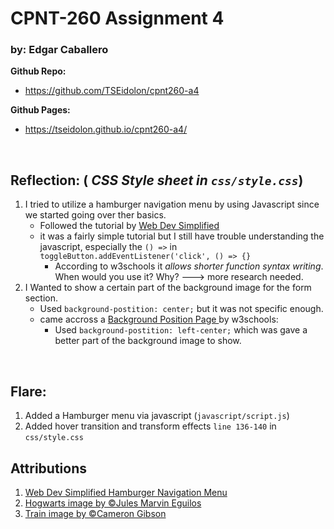 # CPNT-260 Assignment 4
### by: Edgar Caballero

<strong> Github Repo:</strong>
 - https://github.com/TSEidolon/cpnt260-a4

<strong>Github Pages: </strong>
  - https://tseidolon.github.io/cpnt260-a4/

<br>

## Reflection: (<em> CSS Style sheet in `css/style.css`</em>)
1. I tried to utilize a hamburger navigation menu by using Javascript since we started going over ther basics.
    - Followed the tutorial by <a href="https://www.youtube.com/watch?v=At4B7A4GOPg" target="_blank">Web Dev Simplified</a>
    - it was a fairly simple tutorial but I still have trouble understanding the javascript, especially the `() =>` in `toggleButton.addEventListener('click', () => {}`
      - According to w3schools it <em>allows shorter function syntax writing</em>. When would you use it? Why? ---> more research needed.
2. I Wanted to show a certain part of the background image for the form section.
    - Used `background-postition: center;` but it was not specific enough.
    - came accross a <a href="https://www.w3schools.com/cssref/pr_background-position.asp" target="_blank">Background Position Page </a> by w3schools:
      - Used `background-postition: left-center;` which was gave a better part of the background image to show.

<br>

## Flare:
1. Added a Hamburger menu via javascript (`javascript/script.js`)
2. Added hover transition and transform effects `line 136-140` in `css/style.css`

## Attributions
1. <a href="https://www.youtube.com/watch?v=At4B7A4GOPg" target="_blank">Web Dev Simplified Hamburger Navigation Menu</a>
2. <a href="https://unsplash.com/photos/YrcfSDVli3Y" target="_blank"> Hogwarts image by &copy;Jules Marvin Eguilos </a>
3. <a href="https://unsplash.com/photos/wtLn23YbuTE" target="_blank"> Train image by &copy;Cameron Gibson </a>
